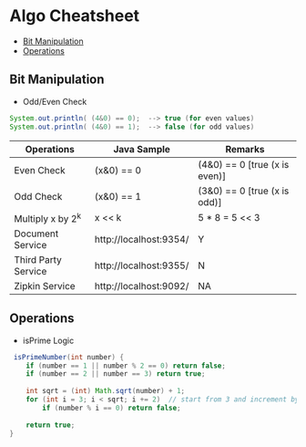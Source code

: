 # Algo Cheatsheet
- [Bit Manipulation](#bit_manipulation)
- [Operations](#operations)


## <a id="bit_manipulation"></a>Bit Manipulation
* Odd/Even Check 
```java
System.out.println( (4&0) == 0);  --> true (for even values)
System.out.println( (4&0) == 1);  --> false (for odd values)
```

| Operations  | Java Sample | Remarks |
| ------------- | ------------- | ------------- |
| Even Check   | (x&0) == 0  | (4&0) == 0 [true (x is even)] |
| Odd Check | (x&0) == 1  | (3&0) == 0 [true (x is odd)] |
| Multiply x by 2<sup>k</sup> | x << k | 5 * 8 = 5 << 3 |
| Document Service  | http://localhost:9354/  | Y |
| Third Party Service  | http://localhost:9355/  | N |
| Zipkin Service | http://localhost:9092/ | NA |


## <a id="operations"></a>Operations
* isPrime Logic
```java
 isPrimeNumber(int number) {
	if (number == 1 || number % 2 == 0) return false; 
	if (number == 2 || number == 3) return true;
	
	int sqrt = (int) Math.sqrt(number) + 1;
	for (int i = 3; i < sqrt; i += 2)  // start from 3 and increment by 2 , no check for even
		if (number % i == 0) return false;
	
	return true;
}
```
